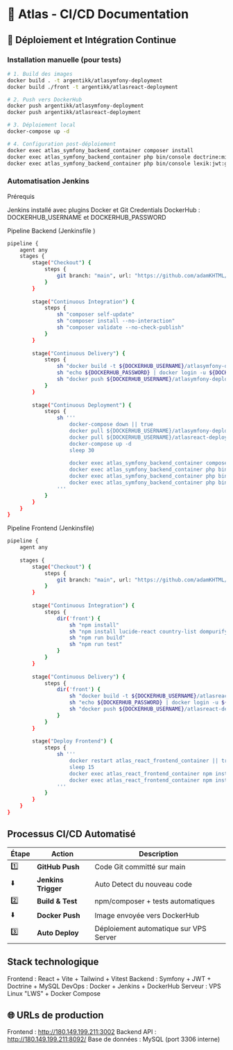 # 📝 Atlas - CI/CD Documentation

## 🚀 Déploiement et Intégration Continue

### Installation manuelle (pour tests)

```bash
# 1. Build des images
docker build . -t argentikk/atlasymfony-deployment
docker build ./front -t argentikk/atlasreact-deployment

# 2. Push vers DockerHub
docker push argentikk/atlasymfony-deployment
docker push argentikk/atlasreact-deployment

# 3. Déploiement local
docker-compose up -d

# 4. Configuration post-déploiement
docker exec atlas_symfony_backend_container composer install
docker exec atlas_symfony_backend_container php bin/console doctrine:migrations:migrate
docker exec atlas_symfony_backend_container php bin/console lexik:jwt:generate-keypair
```

### Automatisation Jenkins
Prérequis

Jenkins installé avec plugins Docker et Git
Credentials DockerHub : DOCKERHUB_USERNAME et DOCKERHUB_PASSWORD

Pipeline Backend (Jenkinsfile )  

```bash
pipeline {
    agent any
    stages {
        stage("Checkout") {
            steps {
                git branch: "main", url: "https://github.com/adamKHTML/Atlas"
            }
        }
        
        stage("Continuous Integration") {
            steps {
                sh "composer self-update"
                sh "composer install --no-interaction"
                sh "composer validate --no-check-publish"
            }
        }
        
        stage("Continuous Delivery") {
            steps {
                sh "docker build -t ${DOCKERHUB_USERNAME}/atlasymfony-deployment ."
                sh "echo ${DOCKERHUB_PASSWORD} | docker login -u ${DOCKERHUB_USERNAME} --password-stdin"
                sh "docker push ${DOCKERHUB_USERNAME}/atlasymfony-deployment"
            }
        }
        
        stage("Continuous Deployment") {
            steps {
                sh '''
                    docker-compose down || true
                    docker pull ${DOCKERHUB_USERNAME}/atlasymfony-deployment:latest
                    docker pull ${DOCKERHUB_USERNAME}/atlasreact-deployment:latest
                    docker-compose up -d
                    sleep 30
                    
                    docker exec atlas_symfony_backend_container composer install --optimize-autoloader
                    docker exec atlas_symfony_backend_container php bin/console lexik:jwt:generate-keypair --skip-if-exists
                    docker exec atlas_symfony_backend_container php bin/console doctrine:migrations:migrate --no-interaction
                    docker exec atlas_symfony_backend_container php bin/console cache:clear
                '''
            }
        }
    }
}

```
Pipeline Frontend (Jenkinsfile) 

```bash
pipeline {
    agent any
    
    stages {
        stage("Checkout") {
            steps {
                git branch: "main", url: "https://github.com/adamKHTML/Atlas"
            }
        }
        
        stage("Continuous Integration") {
            steps {
                dir('front') {
                    sh "npm install"
                    sh "npm install lucide-react country-list dompurify @tailwindcss/vite tailwindcss terser vitest"
                    sh "npm run build"
                    sh "npm run test"
                }
            }
        }
        
        stage("Continuous Delivery") {
            steps {
                dir('front') {
                    sh "docker build -t ${DOCKERHUB_USERNAME}/atlasreact-deployment ."
                    sh "echo ${DOCKERHUB_PASSWORD} | docker login -u ${DOCKERHUB_USERNAME} --password-stdin"
                    sh "docker push ${DOCKERHUB_USERNAME}/atlasreact-deployment"
                }
            }
        }
        
        stage("Deploy Frontend") {
            steps {
                sh '''
                    docker restart atlas_react_frontend_container || true
                    sleep 15
                    docker exec atlas_react_frontend_container npm install --production
                    docker exec atlas_react_frontend_container npm install lucide-react tailwindcss
                '''
            }
        }
    }
}
```

## Processus CI/CD Automatisé

| Étape | Action | Description |
|-------|--------|-------------|
| 1️⃣ | **GitHub Push** | Code Git committé sur main |
| ⬇️ | **Jenkins Trigger** | Auto Detect du nouveau code |
| 2️⃣ | **Build & Test** | npm/composer + tests automatiques |
| ⬇️ | **Docker Push** | Image envoyée vers DockerHub |
| 3️⃣ | **Auto Deploy** | Déploiement automatique sur VPS Server |


## Stack technologique

Frontend : React + Vite + Tailwind + Vitest
Backend : Symfony + JWT + Doctrine + MySQL
DevOps : Docker + Jenkins + DockerHub
Serveur : VPS Linux "LWS" + Docker Compose

## 🌐 URLs de production

Frontend : http://180.149.199.211:3002
Backend API : http://180.149.199.211:8092/
Base de données : MySQL (port 3306 interne)
